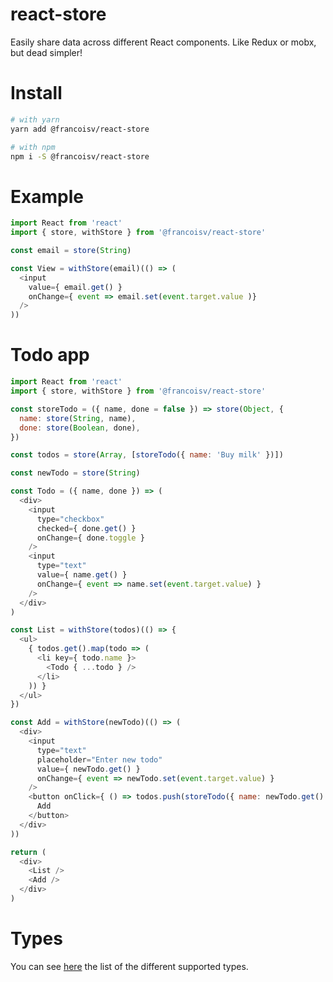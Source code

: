react-store
===

Easily share data across different React components. Like Redux or mobx, but dead simpler!

# Install

```bash
# with yarn
yarn add @francoisv/react-store

# with npm
npm i -S @francoisv/react-store
```

# Example

```js
import React from 'react'
import { store, withStore } from '@francoisv/react-store'

const email = store(String)

const View = withStore(email)(() => (
  <input
    value={ email.get() }
    onChange={ event => email.set(event.target.value )}
  />
))
```

# Todo app

```js
import React from 'react'
import { store, withStore } from '@francoisv/react-store'

const storeTodo = ({ name, done = false }) => store(Object, {
  name: store(String, name),
  done: store(Boolean, done),
})

const todos = store(Array, [storeTodo({ name: 'Buy milk' })])

const newTodo = store(String)

const Todo = ({ name, done }) => (
  <div>
    <input
      type="checkbox"
      checked={ done.get() }
      onChange={ done.toggle }
    />
    <input
      type="text"
      value={ name.get() }
      onChange={ event => name.set(event.target.value) }
    />
  </div>
)

const List = withStore(todos)(() => {
  <ul>
    { todos.get().map(todo => (
      <li key={ todo.name }>
        <Todo { ...todo } />
      </li>
    )) }
  </ul>
})

const Add = withStore(newTodo)(() => (
  <div>
    <input
      type="text"
      placeholder="Enter new todo"
      value={ newTodo.get() }
      onChange={ event => newTodo.set(event.target.value) }
    />
    <button onClick={ () => todos.push(storeTodo({ name: newTodo.get() })) }>
      Add
    </button>
  </div>
))

return (
  <div>
    <List />
    <Add />
  </div>
)

```

# Types

You can see [here](https://github.com/co2-git/react-ez-store/tree/master/src) the list of the different supported types.
